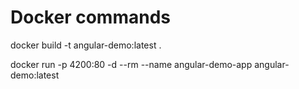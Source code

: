 # Docker commands

docker build -t angular-demo:latest .

docker run -p 4200:80 -d --rm --name angular-demo-app angular-demo:latest
